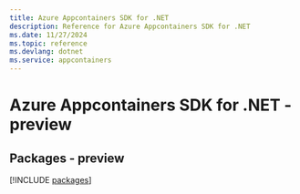 ```yaml
---
title: Azure Appcontainers SDK for .NET
description: Reference for Azure Appcontainers SDK for .NET
ms.date: 11/27/2024
ms.topic: reference
ms.devlang: dotnet
ms.service: appcontainers
---
```

# Azure Appcontainers SDK for .NET - preview
## Packages - preview
[!INCLUDE [packages](appcontainers-index.md)]